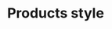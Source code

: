 ---
layout: page
title: Products style
description: Official Red Hat product and solution names list. Use alongside style guides.
img: assets/img/14-productnames.png
redirect: https://docs.google.com/spreadsheets/d/1DLS_lS3VKidgZIvcLmLp9BoiqptkvqHWfe1D5FD2kfk/edit#gid=1375785039
importance: 14
category: work
---